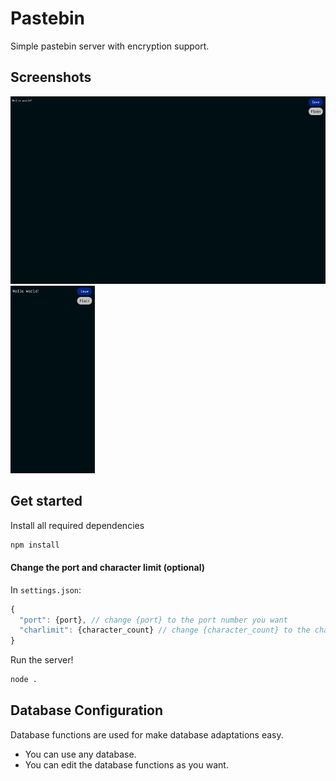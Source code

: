 # Pastebin
Simple pastebin server with encryption support.

## Screenshots
<img src="screenshots/desktop.png" style="height: 300px;"></img>
<img src="screenshots/mobile.png" style="height: 300px;"></img>

## Get started
Install all required dependencies
```sh
npm install
```
#### Change the port and character limit (optional)
In `settings.json`:
```js
{
  "port": {port}, // change {port} to the port number you want
  "charlimit": {character_count} // change {character_count} to the character limit you want
}
```
Run the server!
```sh
node .
```

## Database Configuration
Database functions are used for make database adaptations easy.
- You can use any database.
- You can edit the database functions as you want.
